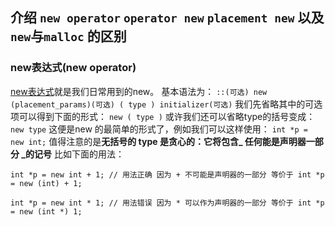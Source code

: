 ## 介绍 `new operator` `operator new` `placement new` 以及 `new`与`malloc` 的区别

### new表达式(new operator)
[new表达式](http://zh.cppreference.com/w/cpp/language/new)就是我们日常用到的new。
基本语法为：
`::(可选) new (placement_params)(可选) ( type ) initializer(可选)`
我们先省略其中的可选项可以得到下面的形式：
`new ( type )`
或许我们还可以省略type的括号变成：
`new type`
这便是new 的最简单的形式了，例如我们可以这样使用：
`int *p = new int;`
值得注意的是**无括号的 type 是贪心的：它将包含_ 任何能是声明器一部分 _的记号** 比如下面的用法：

``` 
int *p = new int + 1; // 用法正确 因为 + 不可能是声明器的一部分 等价于 int *p = new (int) + 1;

int *p = new int * 1; // 用法错误 因为 * 可以作为声明器的一部分 等价于 int *p = new (int *) 1;
```


